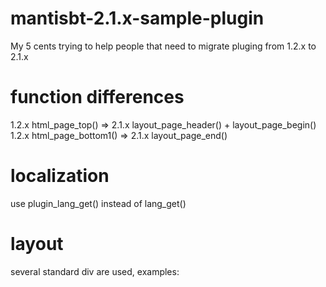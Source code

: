 # mantisbt-2.1.x-sample-plugin
My 5 cents trying to help people that need to migrate pluging from 1.2.x to 2.1.x

# function differences
1.2.x html_page_top() => 2.1.x layout_page_header() + layout_page_begin()
1.2.x html_page_bottom1() => 2.1.x layout_page_end()

# localization
use plugin_lang_get() instead of lang_get()

# layout
several standard div are used, examples:

<div class="col-md-12 col-xs-12">
<div class="space-10">
<div class="form-container">
<div class="widget-box widget-color-blue2">
<div class="widget-header widget-header-small">
<div class="widget-toolbox padding-8 clearfix">

